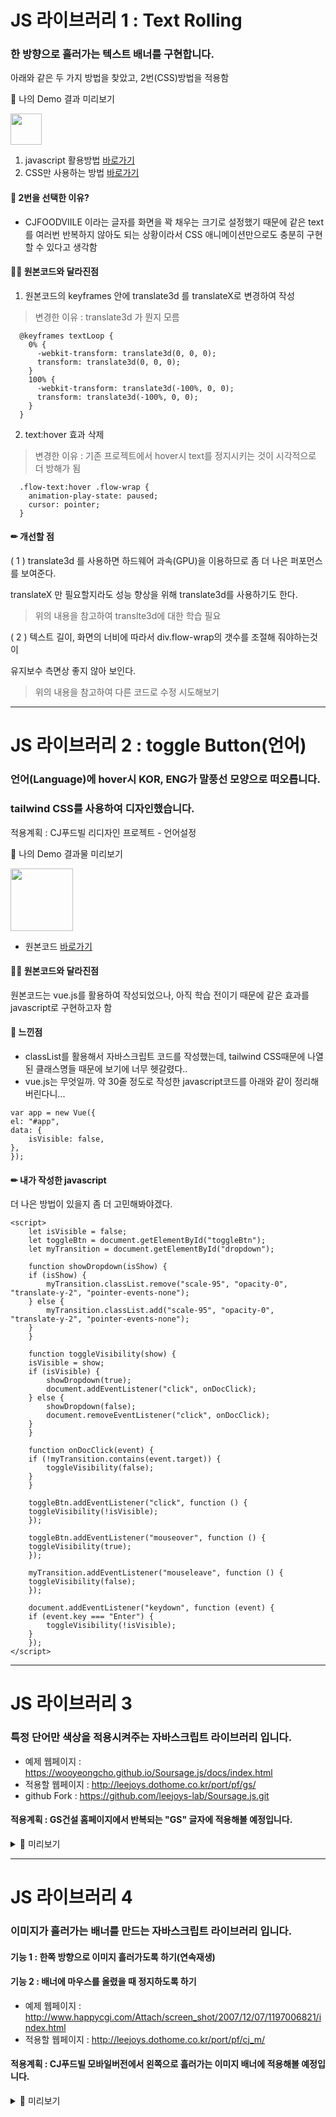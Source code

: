 # JS 라이브러리 1 : Text Rolling

### 한 방향으로 흘러가는 텍스트 배너를 구현합니다.
아래와 같은 두 가지 방법을 찾았고, 2번(CSS)방법을 적용함

👀 나의 Demo 결과 미리보기

<img src ="textRoll.gif" height="50">


1. javascript 활용방법 [바로가기](https://elvanov.com/1592)
2. CSS만 사용하는 방법 [바로가기](https://velog.io/@favorcho/%ED%9D%90%EB%A5%B4%EB%8A%94-%ED%85%8D%EC%8A%A4%ED%8A%B8-%EA%B5%AC%ED%98%84%ED%95%98%EA%B8%B0)

#### 🧐 2번을 선택한 이유?

- CJFOODVIILE 이라는 글자를 화면을 꽉 채우는 크기로 설정했기 때문에 같은 text를 여러번 반복하지 않아도 되는 상황이라서 CSS 애니메이션만으로도 충분히 구현할 수 있다고 생각함

#### 🤷‍♀️ 원본코드와 달라진점
1. 원본코드의 keyframes 안에 translate3d 를 translateX로 변경하여 작성
> 변경한 이유 : translate3d 가 뭔지 모름

```
  @keyframes textLoop {
    0% {
      -webkit-transform: translate3d(0, 0, 0);
      transform: translate3d(0, 0, 0);
    }
    100% {
      -webkit-transform: translate3d(-100%, 0, 0);
      transform: translate3d(-100%, 0, 0);
    }
  }
```

2. text:hover 효과 삭제
> 변경한 이유 : 기존 프로젝트에서 hover시 text를 정지시키는 것이 시각적으로 더 방해가 됨
```
  .flow-text:hover .flow-wrap {
    animation-play-state: paused;
    cursor: pointer;
  }
```

#### ✏ 개선할 점

( 1 )  translate3d 를 사용하면 하드웨어 과속(GPU)을 이용하므로 좀 더 나은 퍼포먼스를 보여준다.

translateX 만 필요할지라도 성능 향상을 위해 translate3d를 사용하기도 한다.

> 위의 내용을 참고하여 translte3d에 대한 학습 필요

( 2 ) 텍스트 길이, 화면의 너비에 따라서 div.flow-wrap의 갯수를 조절해 줘야하는것이

유지보수 측면상 좋지 않아 보인다.
> 위의 내용을 참고하여 다른 코드로 수정 시도해보기

---
# JS 라이브러리 2 : toggle Button(언어)
### 언어(Language)에 hover시 KOR, ENG가 말풍선 모양으로 떠오릅니다.
### tailwind CSS를 사용하여 디자인했습니다.

적용계획 : CJ푸드빌 리디자인 프로젝트 - 언어설정

👀 나의 Demo 결과물 미리보기

<img src ="toggleBtn2.gif" height="100">


* 원본코드 [바로가기](https://codepen.io/stefan-galescu/pen/vYNXWMP)

#### 🤷‍♀️ 원본코드와 달라진점

원본코드는 vue.js를 활용하여 작성되었으나, 아직 학습 전이기 때문에
같은 효과를 javascript로 구현하고자 함


#### 🧐 느낀점

- classList를 활용해서 자바스크립트 코드를 작성했는데, tailwind CSS때문에 나열된 클래스명들 때문에 보기에 너무 헷갈렸다..
- vue.js는 무엇일까. 약 30줄 정도로 작성한 javascript코드를 아래와 같이 정리해버린다니...
```
var app = new Vue({
el: "#app",
data: {
    isVisible: false,
},
});
```

#### ✏ 내가 작성한 javascript
더 나은 방법이 있을지 좀 더 고민해봐야겠다.
```
<script>
    let isVisible = false;
    let toggleBtn = document.getElementById("toggleBtn");
    let myTransition = document.getElementById("dropdown");

    function showDropdown(isShow) {
    if (isShow) {
        myTransition.classList.remove("scale-95", "opacity-0", "translate-y-2", "pointer-events-none");
    } else {
        myTransition.classList.add("scale-95", "opacity-0", "translate-y-2", "pointer-events-none");
    }
    }

    function toggleVisibility(show) {
    isVisible = show;
    if (isVisible) {
        showDropdown(true);
        document.addEventListener("click", onDocClick);
    } else {
        showDropdown(false);
        document.removeEventListener("click", onDocClick);
    }
    }

    function onDocClick(event) {
    if (!myTransition.contains(event.target)) {
        toggleVisibility(false);
    }
    }

    toggleBtn.addEventListener("click", function () {
    toggleVisibility(!isVisible);
    });

    toggleBtn.addEventListener("mouseover", function () {
    toggleVisibility(true);
    });

    myTransition.addEventListener("mouseleave", function () {
    toggleVisibility(false);
    });

    document.addEventListener("keydown", function (event) {
    if (event.key === "Enter") {
        toggleVisibility(!isVisible);
    }
    });
</script>
```

---
# JS 라이브러리 3
### 특정 단어만 색상을 적용시켜주는 자바스크립트 라이브러리 입니다.

- 예제 웹페이지 : https://wooyeongcho.github.io/Soursage.js/docs/index.html
- 적용할 웹페이지 : http://leejoys.dothome.co.kr/port/pf/gs/
- github Fork : https://github.com/leejoys-lab/Soursage.js.git

#### 적용계획 : GS건설 홈페이지에서 반복되는 "GS" 글자에 적용해볼 예정입니다.

<details>
<summary>🧐 미리보기 </summary>
<div markdown="1">

![image](https://user-images.githubusercontent.com/127175220/227722953-6bd9f646-d03d-46e0-9178-07c79bc7f965.png)
</div>
</details>

---

# JS 라이브러리 4
### 이미지가 흘러가는 배너를 만드는 자바스크립트 라이브러리 입니다.
#### 기능 1 : 한쪽 방향으로 이미지 흘러가도록 하기(연속재생)
#### 기능 2 : 배너에 마우스를 올렸을 때 정지하도록 하기

- 예제 웹페이지 : http://www.happycgi.com/Attach/screen_shot/2007/12/07/1197006821/index.html
- 적용할 웹페이지 : http://leejoys.dothome.co.kr/port/pf/cj_m/


#### 적용계획 : CJ푸드빌 모바일버전에서 왼쪽으로 흘러가는 이미지 배너에 적용해볼 예정입니다.

<details>
<summary>🧐 미리보기 </summary>
<div markdown="1">

![image](https://user-images.githubusercontent.com/127175220/227725394-654d3111-3f1f-4f32-be0c-61b352d26b21.png)

</div>
</details>
